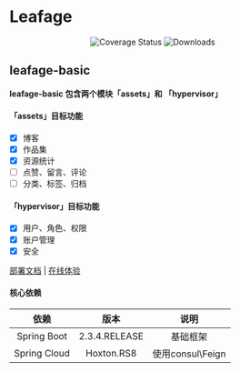 # Leafage

<p align="center">
 <img src="https://img.shields.io/badge/Spring%20Cloud-Hoxto-blue.svg" alt="Coverage Status">
 <img src="https://img.shields.io/badge/Spring%20Boot-2.3.x-blue.svg" alt="Downloads">
</p>

## leafage-basic

**leafage-basic 包含两个模块「assets」和 「hypervisor」**

#### 「assets」目标功能
- [x] 博客
- [x] 作品集 
- [x] 资源统计
- [ ] 点赞、留言、评论
- [ ] 分类、标签、归档

#### 「hypervisor」目标功能
- [x] 用户、角色、权限
- [x] 账户管理 
- [x] 安全

<a href="#" target="_blank">部署文档</a> | <a target="_blank" href="https://console.abeille.top"> 在线体验</a>

#### 核心依赖 

|          依赖           |           版本            |           说明            |
|:----------------------:|:-------------------------:|:-------------------------:|
|      Spring Boot       |       2.3.4.RELEASE       |           基础框架          |
|      Spring Cloud      |          Hoxton.RS8       |      使用consul\Feign      |

